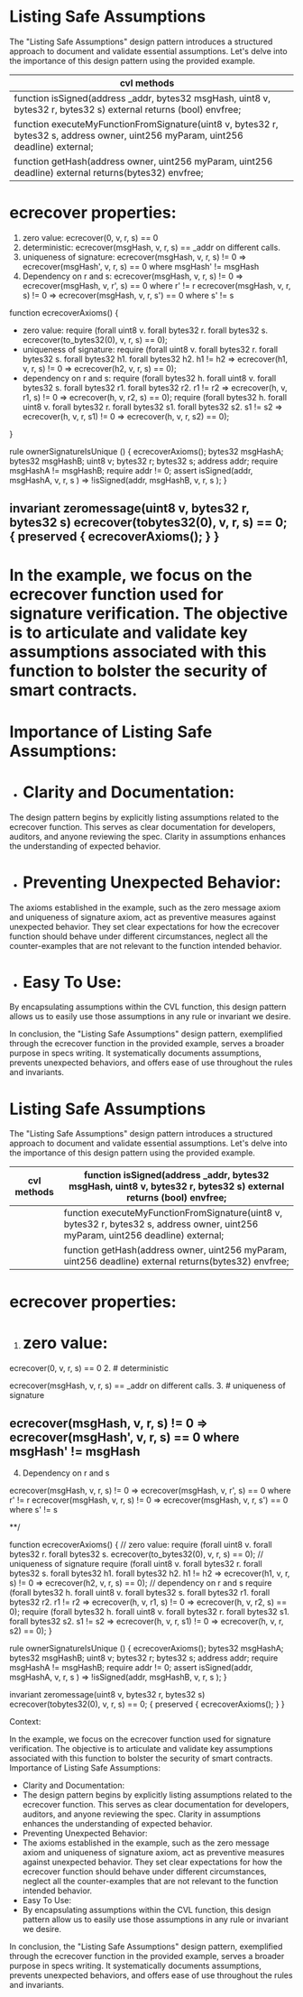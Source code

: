 # Listing Safe Assumptions

The "Listing Safe Assumptions" design pattern introduces a structured approach to document and validate essential assumptions. Let's delve into the importance of this design pattern using the provided example.

|cvl methods| |
|---|---|
|function isSigned(address _addr, bytes32 msgHash, uint8 v, bytes32 r, bytes32 s) external returns (bool) envfree;| |
|function executeMyFunctionFromSignature(uint8 v, bytes32 r, bytes32 s, address owner, uint256 myParam, uint256 deadline) external;| |
|function getHash(address owner, uint256 myParam, uint256 deadline) external returns(bytes32) envfree;| |

# ecrecover properties:

1. zero value: ecrecover(0, v, r, s) == 0
2. deterministic: ecrecover(msgHash, v, r, s) == _addr on different calls.
3. uniqueness of signature: ecrecover(msgHash, v, r, s) != 0 => ecrecover(msgHash', v, r, s) == 0 where msgHash' != msgHash
4. Dependency on r and s: ecrecover(msgHash, v, r, s) != 0 => ecrecover(msgHash, v, r', s) == 0 where r' != r ecrecover(msgHash, v, r, s) != 0 => ecrecover(msgHash, v, r, s') == 0 where s' != s

function ecrecoverAxioms() {

- zero value: require (forall uint8 v. forall bytes32 r. forall bytes32 s. ecrecover(to_bytes32(0), v, r, s) == 0);
- uniqueness of signature: require (forall uint8 v. forall bytes32 r. forall bytes32 s. forall bytes32 h1. forall bytes32 h2. h1 != h2 => ecrecover(h1, v, r, s) != 0 => ecrecover(h2, v, r, s) == 0);
- dependency on r and s: require (forall bytes32 h. forall uint8 v. forall bytes32 s. forall bytes32 r1. forall bytes32 r2. r1 != r2 => ecrecover(h, v, r1, s) != 0 => ecrecover(h, v, r2, s) == 0); require (forall bytes32 h. forall uint8 v. forall bytes32 r. forall bytes32 s1. forall bytes32 s2. s1 != s2 => ecrecover(h, v, r, s1) != 0 => ecrecover(h, v, r, s2) == 0);

}

rule ownerSignatureIsUnique () { ecrecoverAxioms(); bytes32 msgHashA; bytes32 msgHashB; uint8 v; bytes32 r; bytes32 s; address addr; require msgHashA != msgHashB; require addr != 0; assert isSigned(addr, msgHashA, v, r, s ) => !isSigned(addr, msgHashB, v, r, s ); }

invariant zeromessage(uint8 v, bytes32 r, bytes32 s) ecrecover(tobytes32(0), v, r, s) == 0; { preserved { ecrecoverAxioms(); } }
---
# In the example, we focus on the ecrecover function used for signature verification. The objective is to articulate and validate key assumptions associated with this function to bolster the security of smart contracts.

# Importance of Listing Safe Assumptions:

- # Clarity and Documentation:

The design pattern begins by explicitly listing assumptions related to the ecrecover function. This serves as clear documentation for developers, auditors, and anyone reviewing the spec. Clarity in assumptions enhances the understanding of expected behavior.
- # Preventing Unexpected Behavior:

The axioms established in the example, such as the zero message axiom and uniqueness of signature axiom, act as preventive measures against unexpected behavior. They set clear expectations for how the ecrecover function should behave under different circumstances, neglect all the counter-examples that are not relevant to the function intended behavior.
- # Easy To Use:

By encapsulating assumptions within the CVL function, this design pattern allows us to easily use those assumptions in any rule or invariant we desire.

In conclusion, the "Listing Safe Assumptions" design pattern, exemplified through the ecrecover function in the provided example, serves a broader purpose in specs writing. It systematically documents assumptions, prevents unexpected behaviors, and offers ease of use throughout the rules and invariants.

# Listing Safe Assumptions

The "Listing Safe Assumptions" design pattern introduces a structured approach to document and validate essential assumptions. Let's delve into the importance of this design pattern using the provided example.

|cvl methods|function isSigned(address _addr, bytes32 msgHash, uint8 v, bytes32 r, bytes32 s) external returns (bool) envfree;|
|---|---|
| |function executeMyFunctionFromSignature(uint8 v, bytes32 r, bytes32 s, address owner, uint256 myParam, uint256 deadline) external;|
| |function getHash(address owner, uint256 myParam, uint256 deadline) external returns(bytes32) envfree;|

# ecrecover properties:

1. # zero value:

ecrecover(0, v, r, s) == 0
2. # deterministic

ecrecover(msgHash, v, r, s) == _addr on different calls.
3. # uniqueness of signature

ecrecover(msgHash, v, r, s) != 0 => ecrecover(msgHash', v, r, s) == 0 where msgHash' != msgHash
---
4. Dependency on r and s

ecrecover(msgHash, v, r, s) != 0 =&gt; ecrecover(msgHash, v, r', s) == 0
where r' != r
ecrecover(msgHash, v, r, s) != 0 =&gt; ecrecover(msgHash, v, r, s') == 0
where s' != s

**/

function ecrecoverAxioms() { // zero value: require (forall uint8 v. forall bytes32 r. forall bytes32 s.
ecrecover(to_bytes32(0), v, r, s) == 0); // uniqueness of signature require (forall uint8 v. forall bytes32 r. forall bytes32 s.
forall bytes32 h1. forall bytes32 h2. h1 != h2 =&gt; ecrecover(h1, v, r, s) != 0 =&gt; ecrecover(h2, v, r, s) == 0); // dependency on r
and s require (forall bytes32 h. forall uint8 v. forall bytes32 s. forall bytes32 r1. forall bytes32 r2. r1 != r2 =&gt; ecrecover(h, v,
r1, s) != 0 =&gt; ecrecover(h, v, r2, s) == 0); require (forall bytes32 h. forall uint8 v. forall bytes32 r. forall bytes32 s1. forall
bytes32 s2. s1 != s2 =&gt; ecrecover(h, v, r, s1) != 0 =&gt; ecrecover(h, v, r, s2) == 0); }

rule ownerSignatureIsUnique () { ecrecoverAxioms(); bytes32 msgHashA; bytes32 msgHashB; uint8 v; bytes32 r; bytes32
s; address addr; require msgHashA != msgHashB; require addr != 0; assert isSigned(addr, msgHashA, v, r, s ) =&gt;
!isSigned(addr, msgHashB, v, r, s ); }

invariant zeromessage(uint8 v, bytes32 r, bytes32 s) ecrecover(tobytes32(0), v, r, s) == 0; { preserved { ecrecoverAxioms();
} }

Context:

In the example, we focus on the ecrecover function used for signature verification. The objective is to articulate and
validate key assumptions associated with this function to bolster the security of smart contracts.
Importance of Listing Safe Assumptions:

- Clarity and Documentation:
- The design pattern begins by explicitly listing assumptions related to the ecrecover function. This serves as
clear documentation for developers, auditors, and anyone reviewing the spec. Clarity in assumptions enhances
the understanding of expected behavior.
- Preventing Unexpected Behavior:
- The axioms established in the example, such as the zero message axiom and uniqueness of signature axiom, act
as preventive measures against unexpected behavior. They set clear expectations for how the ecrecover
function should behave under different circumstances, neglect all the counter-examples that are not relevant to
the function intended behavior.
- Easy To Use:
- By encapsulating assumptions within the CVL function, this design pattern allow us to easily use those
assumptions in any rule or invariant we desire.

In conclusion, the "Listing Safe Assumptions" design pattern, exemplified through the ecrecover function in the provided
example, serves a broader purpose in specs writing. It systematically documents assumptions, prevents unexpected
behaviors, and offers ease of use throughout the rules and invariants.